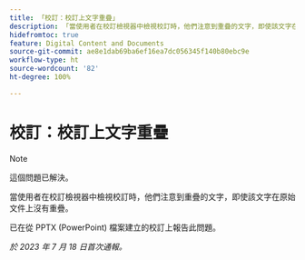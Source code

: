 ```yaml
---
title: 「校訂：校訂上文字重疊」
description: 「當使用者在校訂檢視器中檢視校訂時，他們注意到重疊的文字，即使該文字在原始文件上沒有重疊。 」
hidefromtoc: true
feature: Digital Content and Documents
source-git-commit: ae8e1dab69ba6ef16ea7dc056345f140b80ebc9e
workflow-type: ht
source-wordcount: '82'
ht-degree: 100%

---
```



# 校訂：校訂上文字重疊

>[!NOTE]
>
>這個問題已解決。

當使用者在校訂檢視器中檢視校訂時，他們注意到重疊的文字，即使該文字在原始文件上沒有重疊。

已在從 PPTX (PowerPoint) 檔案建立的校訂上報告此問題。

_於 2023 年 7 月 18 日首次通報。_

